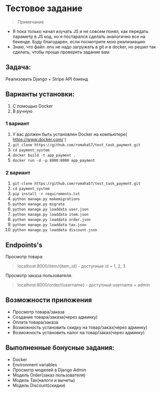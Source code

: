 # Тестовое задание
> Примечание
- Я пока только начал изучать JS и не совсем понял, как передать параметр в JS код, но я постарался сделать аналогично все на бекенде.
Буду благодарен, если посмотрите мою реализиацию
- Знаю, что файл .env не надо загружать в git и в docker, но решил так сделать, чтобы проще проверять задание вам

## Задача: 
Реализовать Django + Stripe API бэкенд 

## Варианты установки:

1. С помощью Docker
2. В ручную

### 1 вариант

1. У вас должен быть установлен Docker на компьютере( https://www.docker.com/ )
2. `git clone https://github.com/romaha57/test_task_payment.git`
3. `cd payment_system`
4. `docker build -t app_payment .`
5. `docker run -d -p 8000:8000 app_payment`


### 2 вариант

1. `git clone https://github.com/romaha57/test_task_payment.git`
2. `cd payment_system`
3. `pip install -r requirements.txt`
4. `python manage.py makemigrations`
5. `python manage.py migrate`
6. `python manage.py loaddata user.json`
7. `python manage.py loaddata item.json`
8. `python manage.py loaddata order.json`
9. `python manage.py loaddata tax.json`
10. `python manage.py loaddata discount.json`


## Endpoints's

Просмотр товара:
> localhost:8000/item/{item_id}  -  доступные id = 1, 2, 3

Просмотр заказа пользователя:
> localhost:8000/order/{username}  -  доступный username = admin


## Возможности приложения

- Просмотр товара/заказа
- Создание товара/заказа(через админку)
- Оплата товара/заказа
- Возможность установить скидку на товар/заказ(через админку)
- Возможность установить налог на товар/заказ(через админку)


## Выполненные бонусные задания:
- Docker
- Environment variables
- Просмотр моделей в Django Admin
- Модель Order(заказ пользователя)
- Модель Tax(налоги и вычеты)
- Модель Discount(скидки)
